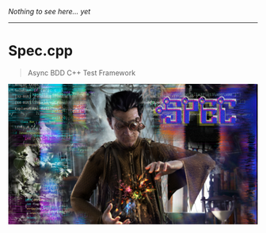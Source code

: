_Nothing to see here... yet_

---

# Spec.cpp

> Async BDD C++ Test Framework

![Spec.cpp](https://raw.githubusercontent.com/mrowrpurr/Spec.cpp/main/Images/Logo.png)
